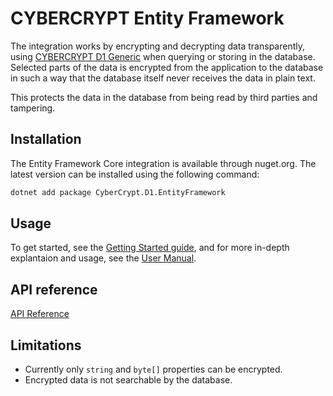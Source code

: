 # CYBERCRYPT Entity Framework

The integration works by encrypting and decrypting data transparently, using [CYBERCRYPT D1 Generic](https://github.com/cybercryptio/d1-service-generic/) when querying or storing in the database. Selected parts of the data is encrypted from the application to the database in such a way that the database itself never receives the data in plain text.

This protects the data in the database from being read by third parties and tampering.

## Installation

The Entity Framework Core integration is available through nuget.org. The latest version can be installed using the following command:

```bash
dotnet add package CyberCrypt.D1.EntityFramework
```

## Usage

To get started, see the [Getting Started guide](documentation/getting_started.md), and for more in-depth explantaion and usage, see the [User Manual](documentation/user_manual.md).

## API reference

[API Reference](documentation/api/CyberCrypt.D1.EntityFramework.md)

## Limitations

- Currently only `string` and `byte[]` properties can be encrypted.
- Encrypted data is not searchable by the database.
